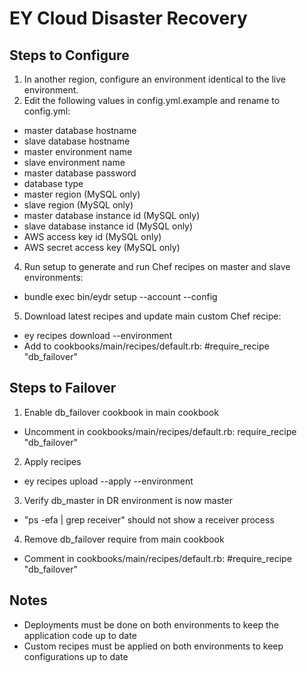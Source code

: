 EY Cloud Disaster Recovery
==========================

Steps to Configure
------------------
1. In another region, configure an environment identical to the live environment.
2. Edit the following values in config.yml.example and rename to config.yml:
  * master database hostname 
  * slave database hostname
  * master environment name
  * slave environment name
  * master database password
  * database type
  * master region (MySQL only)
  * slave region (MySQL only)
  * master database instance id (MySQL only)
  * slave database instance id (MySQL only)
  * AWS access key id (MySQL only)
  * AWS secret access key  (MySQL only)
4. Run setup to generate and run Chef recipes on master and slave environments:
  * bundle exec bin/eydr setup --account <account name> --config <config file location>
5. Download latest recipes and update main custom Chef recipe:
  * ey recipes download --environment <master environment name>
  * Add to cookbooks/main/recipes/default.rb: #require_recipe "db_failover"

Steps to Failover
-----------------
1. Enable db_failover cookbook in main cookbook
  * Uncomment in cookbooks/main/recipes/default.rb:  require_recipe "db_failover"
2. Apply recipes
  * ey recipes upload --apply --environment <slave environment name>
3. Verify db_master in DR environment is now master
  * "ps -efa | grep receiver" should not show a receiver process
4. Remove db_failover require from main cookbook
  * Comment in cookbooks/main/recipes/default.rb: #require_recipe "db_failover"
  
Notes
-----
* Deployments must be done on both environments to keep the application code up to date
* Custom recipes must be applied on both environments to keep configurations up to date